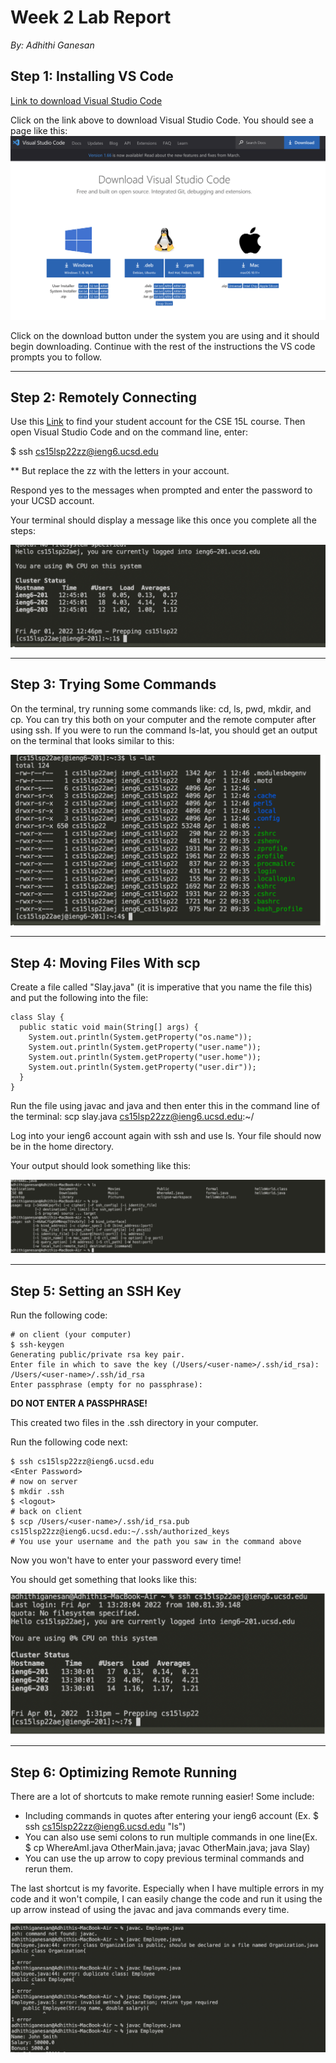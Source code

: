 

# **Week 2 Lab Report**
*By: Adhithi Ganesan*

## Step 1: Installing VS Code

[Link to download Visual Studio Code](https://code.visualstudio.com/Download)

Click on the link above to download Visual Studio Code. You should see a page like this:
![Image](vscode)

Click on the download button under the system you are using and it should begin downloading. Continue with the rest of the instructions the VS code prompts you to follow.

---

## Step 2: Remotely Connecting

Use this [Link](https://sdacs.ucsd.edu/~icc/index.php) to find your student account for the CSE 15L course. Then open Visual Studio Code and on the command line, enter:

$ ssh cs15lsp22zz@ieng6.ucsd.edu

** But replace the zz with the letters in your account. 

Respond yes to the messages when prompted and enter the password to your UCSD account. 

Your terminal should display a message like this once you complete all the steps:

![Image](vscode1)


---

## Step 3: Trying Some Commands

On the terminal, try running some commands like: cd, ls, pwd, mkdir, and cp. You can try this both on your computer and the remote computer after using ssh. If you were to run the command ls-lat, you should get an output on the terminal that looks similar to this: 

![Image](vscode2)

---

## Step 4: Moving Files With scp

Create a file called "Slay.java" (it is imperative that you name the file this) and put the following into the file:
```
class Slay {
  public static void main(String[] args) {
    System.out.println(System.getProperty("os.name"));
    System.out.println(System.getProperty("user.name"));
    System.out.println(System.getProperty("user.home"));
    System.out.println(System.getProperty("user.dir"));
  }
}
```
Run the file using javac and java and then enter this in the command line of the terminal: 
scp slay.java cs15lsp22zz@ieng6.ucsd.edu:~/

Log into your ieng6 account again with ssh and use ls. Your file should now be in the home directory. 

Your output should look something like this:

![Image](vscode3)

----

## Step 5: Setting an SSH Key

Run the following code: 
```
# on client (your computer)
$ ssh-keygen
Generating public/private rsa key pair.
Enter file in which to save the key (/Users/<user-name>/.ssh/id_rsa): /Users/<user-name>/.ssh/id_rsa
Enter passphrase (empty for no passphrase): 
```
**DO NOT ENTER A PASSPHRASE!**

This created two files in the .ssh directory in your computer. 

Run the following code next:

```
$ ssh cs15lsp22zz@ieng6.ucsd.edu
<Enter Password>
# now on server
$ mkdir .ssh
$ <logout>
# back on client
$ scp /Users/<user-name>/.ssh/id_rsa.pub cs15lsp22zz@ieng6.ucsd.edu:~/.ssh/authorized_keys
# You use your username and the path you saw in the command above
```

Now you won't have to enter your password every time! 

You should get something that looks like this:

![Image](vscode4)

---

## Step 6: Optimizing Remote Running

There are a lot of shortcuts to make remote running easier! 
Some include: 
- Including commands in quotes after entering your ieng6 account (Ex. $ ssh cs15lsp22zz@ieng6.ucsd.edu "ls")
- You can also use semi colons to run multiple commands in one line(Ex. $ cp WhereAmI.java OtherMain.java; javac OtherMain.java; java Slay)
- You can use the up arrow to copy previous terminal commands and rerun them. 

The last shortcut is my favorite. Especially when I have multiple errors in my code and it won't compile, I can easily change the code and run it using the up arrow instead of using the javac and java commands every time. 

![Image](vscode5)








